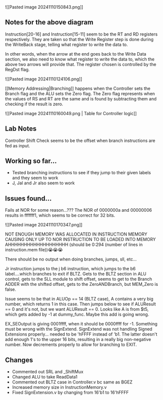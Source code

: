 

![[Pasted image 20241110150843.png]]
## Notes for the above diagram
Instruction\[20-16\] and Instruction\[15-11\] seem to be the RT and RD registers respectively.  They are taken so that the Write Register step is done during the WriteBack stage, telling what register to write the data to. 

In other words, when the arrow at the end goes back to the Write Data section, we also need to know what register to write the data to, which the above two arrows will provide that. The register chosen is controlled by the RegDst flag.


![[Pasted image 20241110124106.png]]

[[Memory Addressing|Branching]] happens when the Controller sets the Branch flag and the ALU sets the Zero flag. The Zero flag represents when the values of RS and RT are the same and is found by subtracting them and checking if the result is zero. 

![[Pasted image 20241110160049.png | Table for Controller logic]]

## Lab Notes

Controller Shift Check seems to be the offset when branch instructions are fed as input.

## Working so far...
- Tested branching instructions to see if they jump to their given labels and they seem to work
- J, Jal and Jr also seem to work


## Issues found...

Fails at NOR for some reason...??? The NOR of 0000000a and 00000006 results in fffffff1, which seems to be correct for 32 bits.

![[Pasted image 20241110170347.png]]



NOT ENOUGH MEMORY WAS ALLOCATED IN INSTRUCTION MEMORY CAUSING ONLY UP TO NOR INSTRUCTION TO BE LOADED INTO MEMORY AHHHHHHHHHHHHHHHHHHH (should be 0:294 (number of lines in instruction.mem file))😭😭😭

There should be no output when doing branches, jumps, sll, etc...

Jr instruction jumps to the j b6 instruction, which jumps to the b6 label....which branches to exit if BLTZ. Gets to the BLTZ section in ALU control, gets to the SLL module to shift offset, seems to get to the Branch ADDER with the shifted offset, gets to the ZeroANDBranch, but MEM_Zero is false. 

Issue seems to be that in ALUOp == 14 (BLTZ case), A contains a very big number, which returns 1 in this case. Then jumps below to see if ALUResult  == 0 and it's not, but we want ALUResult == 0. Looks like A is from $t5, which gets added by -1 at dummy_func. Maybe this add is going wrong.

EX_SEOutput is giving 0001ffff, when it should be 0000ffff for -1. Something must be wrong with the SignExtend. SignExtend was not handling Signed Extensions properly... needed to be 'hFFFF instead of 'b1. The latter doesn't add enough 1's to the upper 16 bits, resulting in a really big non-negative number. Now decrements properly to allow for branching to EXIT.


## Changes

- Commented out SRL and _ShiftMux
- Changed ALU to take ReadData1
- Commented out BLTZ case in Controller.v bc same as BGEZ
- Increased memory size in InstructionMemory.v
- Fixed SignExtension.v by changing from 16'b1 to 16'hFFFF